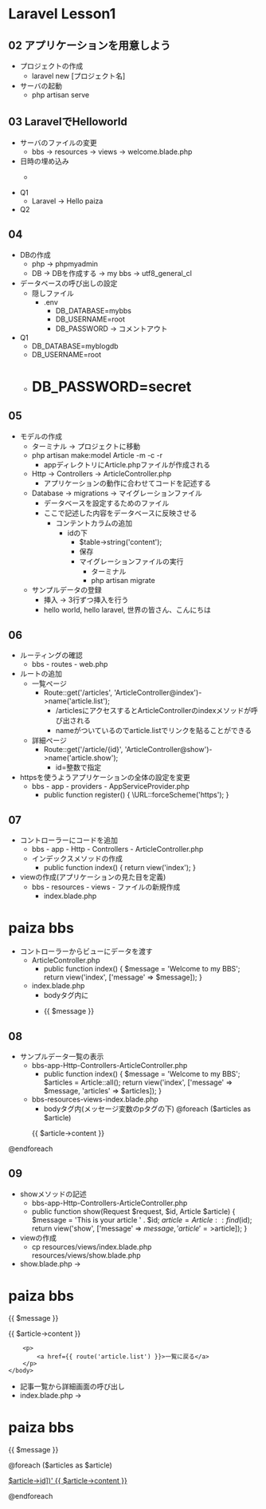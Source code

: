# Laravel Lesson1
## 02 アプリケーションを用意しよう
- プロジェクトの作成
  - laravel new [プロジェクト名]
- サーバの起動
  - php artisan serve

## 03 LaravelでHelloworld
- サーバのファイルの変更
  - bbs -> resources -> views -> welcome.blade.php
- 日時の埋め込み
  - <p><?= date('Y/m/d H:i:s') ?></p>
- Q1
  - Laravel -> Hello paiza
- Q2

## 04
- DBの作成
  - php -> phpmyadmin
  - DB -> DBを作成する -> my bbs -> utf8_general_cl
- データベースの呼び出しの設定
  - 隠しファイル
    - .env
      - DB_DATABASE=mybbs
      - DB_USERNAME=root
      - DB_PASSWORD -> コメントアウト
- Q1
  - DB_DATABASE=myblogdb
  - DB_USERNAME=root
  - # DB_PASSWORD=secret

## 05
- モデルの作成
  - ターミナル -> プロジェクトに移動
  - php artisan make:model Article -m -c -r
    - appディレクトリにArticle.phpファイルが作成される
  - Http -> Controllers -> ArticleController.php
    - アプリケーションの動作に合わせてコードを記述する
  - Database -> migrations -> マイグレーションファイル
    - データベースを設定するためのファイル
    - ここで記述した内容をデータベースに反映させる
      - コンテントカラムの追加
        - idの下
          - $table->string('content');
          - 保存
          - マイグレーションファイルの実行
            - ターミナル
            - php artisan migrate
  - サンプルデータの登録
    - 挿入 -> 3行ずつ挿入を行う
    - hello world, hello laravel, 世界の皆さん、こんにちは

## 06
- ルーティングの確認
  - bbs - routes - web.php
- ルートの追加
  - 一覧ページ
    - Route::get('/articles', 'ArticleController@index')->name('article.list');
      - /articlesにアクセスするとArticleControllerのindexメソッドが呼び出される
      - nameがついているのでarticle.listでリンクを貼ることができる
  - 詳細ページ
    - Route::get('/article/{id}', 'ArticleController@show')->name('article.show');
      - id=整数で指定
- httpsを使うようアプリケーションの全体の設定を変更
  - bbs - app - providers - AppServiceProvider.php
    - public function register()
    {
        \URL::forceScheme('https');
    }

## 07
- コントローラーにコードを追加
  - bbs - app - Http - Controllers - ArticleController.php
  - インデックスメソッドの作成
    - public function index()
    {
        return view('index');
    }
- viewの作成(アプリケーションの見た目を定義)
  - bbs - resources - views - ファイルの新規作成
    - index.blade.php
<!DOCTYPE html>
<html>
    <head>
        <meta charset="utf-8">
        <title>paiza bbs</title>
        <style>body {padding: 10px;}</style>
    </head>
    <body>
        <h1>paiza bbs</h1>
    </body>
</html>

- コントローラーからビューにデータを渡す
  - ArticleController.php
    - public function index()
      {
          $message = 'Welcome to my BBS';
          return view('index', ['message' => $message]);
      }
  - index.blade.php
    - bodyタグ内に
    - <p>{{ $message }}</p>

## 08
- サンプルデータ一覧の表示
  - bbs-app-Http-Controllers-ArticleController.php
    - public function index()
    {
        $message = 'Welcome to my BBS';
        $articles = Article::all();
        return view('index', ['message' => $message, 'articles' => $articles]);
    }
  - bbs-resources-views-index.blade.php
    - bodyタグ内(メッセージ変数のpタグの下)
@foreach ($articles as $article)
    <p>{{ $article->content }}</p>
@endforeach

## 09
- showメソッドの記述
  - bbs-app-Http-Controllers-ArticleController.php
  - public function show(Request $request, $id, Article $article)
    {
        $message = 'This is your article ' . $id;
        $article = Article::find($id);
        return view('show', ['message' => $message, 'article' =>$article]);
    }
- viewの作成
  - cp resources/views/index.blade.php resources/views/show.blade.php
- show.blade.php ->
<!DOCTYPE html>
<html>
    <head>
        <meta charset='utf-8'>
        <title>paiza bbs</title>
        <style>body {padding: 10px;}</style>
    </head>
    <body>
        <h1>paiza bbs</h1>
        <p>{{ $message }}</p>
        <p>{{ $article->content }}</p>

        <p>
            <a href={{ route('article.list') }}>一覧に戻る</a>
        </p>
    </body>
</html>

- 記事一覧から詳細画面の呼び出し
- index.blade.php ->
<!DOCTYPE html>
<html>
    <head>
        <meta charset='utf-8'>
        <title>paiza bbs</title>
        <style>body {padding: 10px;}</style>
    </head>
    <body>
        <h1>paiza bbs</h1>
        <p>{{ $message }}</p>
        @foreach ($articles as $article)
            <p>
                <a href='{{ toute("article.show', ["id" => $article->id])'
                    {{ $article->content }}
                </a>
            </p>
        @endforeach
    </body>
</html>
